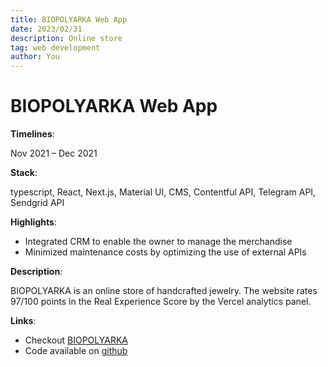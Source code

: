```yaml
---
title: BIOPOLYARKA Web App
date: 2023/02/31
description: Online store
tag: web development
author: You
---
```


# BIOPOLYARKA Web App

**Timelines**:

Nov 2021 – Dec 2021

**Stack**:

typescript, React, Next.js, Material UI, CMS, Contentful API, Telegram API, Sendgrid API

**Highlights**:

- Integrated CRM to enable the owner to manage the merchandise
- Minimized maintenance costs by optimizing the use of external APIs

**Description**:

BIOPOLYARKA is an online store of handcrafted jewelry. The website rates 97/100 points in the Real Experience Score by the Vercel analytics panel.

**Links**:

- Checkout [BIOPOLYARKA](https://biopolyarka.vercel.app/)
- Code available on [github](https://github.com/andreyxdd/biopolyarka-app)
